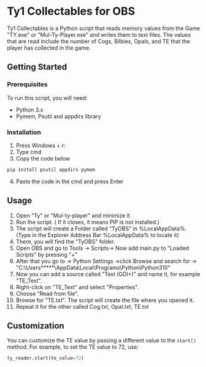 # Ty1 Collectables for OBS

Ty1 Collectables is a Python script that reads memory values from the Game "TY.exe" or "Mul-Ty-Player.exe" and writes them to text files. The values that are read include the number of Cogs, Bilbies, Opals, and TE that the player has collected in the game. 

## Getting Started

### Prerequisites

To run this script, you will need:
* Python 3.x
* Pymem, Psutil and appdirs library

### Installation


1. Press Windows + r:
2. Type cmd
3. Copy the code below
```sh
pip install psutil appdirs pymem
```
4. Paste the code in the cmd and press Enter

## Usage
 
1. Open "Ty" or "Mul-ty-player" and minimize it
2. Run the script. ( If it closes, it means PIP is not installed.)
2. The script will create a Folder called "TyOBS" in %LocalAppData%. (Type in the Explorer Address Bar %LocalAppData% to locate it)
3. There, you will find the "TyOBS" folder.
4. Open OBS and go to Tools -> Scripts-> Now add main.py to "Loaded Scripts" by pressing "+"
5. After that you go to -> Python Settings ->click Browse and search for -> "C:\Users\*****\AppData\Local\Programs\Python\Python310"
7. Now you can add a source called "Text (GDI+)" and name it, for example "TE_Text".
8. Right-click on "TE_Text" and select "Properties".
9. Choose "Read from file".
10. Browse for "TE.txt". The script will create the file where you opened it.
11. Repeat it for the other called Cog.txt, Opal.txt, TE.txt


## Customization

You can customize the TE value by passing a different value to the `start()` method. For example, to set the TE value to 72, use:
```python
ty_reader.start(te_value=72)
```
